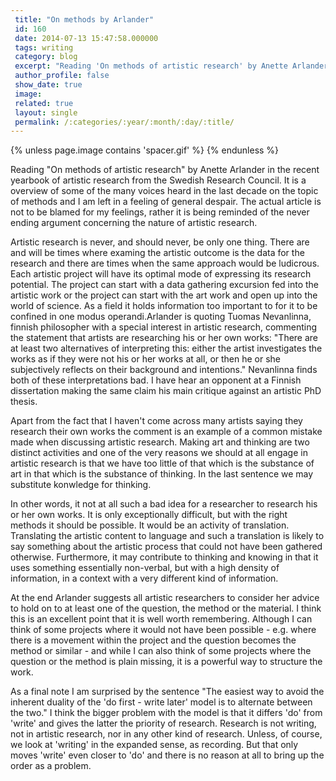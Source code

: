 ```yaml
---
 title: "On methods by Arlander"
 id: 160
 date: 2014-07-13 15:47:58.000000
 tags: writing
 category: blog
 excerpt: "Reading 'On methods of artistic research' by Anette Arlander in the recent yearbook of artistic research from the Swedish Research Council. It is a overview of some of the many voices heard in the las..."
 author_profile: false
 show_date: true
 image: 
 related: true
 layout: single
 permalink: /:categories/:year/:month/:day/:title/
---
```

{% unless page.image contains 'spacer.gif' %}
{% endunless %}

Reading "On methods of artistic research" by Anette Arlander in the recent yearbook of artistic research from the Swedish Research Council. It is a overview of some of the many voices heard in the last decade on the topic of methods and I am left in a feeling of general despair. The actual article is not to be blamed for my feelings, rather it is being reminded of the never ending argument concerning the nature of artistic research.

Artistic research is never, and should never, be only one thing. There are and will be times where examing the artistic outcome is the data for the research and there are times when the same approach would be ludicrous. Each artistic project will have its optimal mode of expressing its research potential. The project can start with a data gathering excursion fed into the artistic work or the project can start with the art work and open up into the world of science. As a field it holds information too important to for it to be confined in one modus operandi.Arlander is quoting Tuomas Nevanlinna, finnish philosopher with a special interest in artistic research, commenting the statement that artists are researching his or her own works: "There are at least two alternatives of interpreting this: either the artist investigates the works as if they were not his or her works at all, or then he or she subjectively reflects on their background and intentions." Nevanlinna finds both of these interpretations bad. I have hear an opponent at a Finnish dissertation making the same claim his main critique against an artistic PhD thesis. 

Apart from the fact that I haven't come across many artists saying they research their own works the comment is an example of a common mistake made when discussing artistic research. Making art and thinking are two distinct activities and one of the very reasons we should at all engage in artistic research is that we have too little of that which is the substance of art in that which is the substance of thinking. In the last sentence we may substitute konwledge for thinking.

In other words, it not at all such a bad idea for a researcher to research his or her own works. It is only exceptionally difficult, but with the right methods it should be possible. It would be an activity of translation. Translating the artistic content to language and such a translation is likely to say something about the artistic process that could not have been gathered otherwise. Furthermore, it may contribute to thinking and knowing in that it uses something essentially non-verbal, but with a high density of information, in a context with a very different kind of information.

At the end Arlander suggests all artistic researchers to consider her advice to hold on to at least one of the question, the method or the material. I think this is an excellent point that it is well worth remembering. Although I can think of some projects where it would not have been possible - e.g. where there is a movement within the project and the question becomes the method or similar - and while I can also think of some projects where the question or the method is plain missing, it is a powerful way to structure the work.

As a final note I am surprised by the sentence "The easiest way to avoid the inherent duality of the 'do first - write later' model is to alternate between the two." I think the bigger problem with the model is that it differs 'do' from 'write' and gives the latter the priority of research. Research is not writing, not in artistic research, nor in any other kind of research. Unless, of course, we look at 'writing' in the expanded sense, as recording. But that only moves 'write' even closer to 'do' and there is no reason at all to bring up the order as a problem. 
